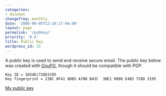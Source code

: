 ```yaml
---
categories:
- docwhat
changefreq: monthly
date: '2006-09-05T12:18:17-04:00'
layout: page
permalink: '/pubkey/'
priority: '0.4'
title: Public Key
wordpress_id: 15
---
```


A public key is used to send and receive secure email. The public
key below was created with [GnuPG](http://www.gnupg.org/), though it
should be compatible with PGP.

    Key ID = 1024D/720D3195
    Key fingerprint = 23BC 0F41 9DB5 A70B B43C  3BE1 9090 E4B3 720D 3195

[My public key](http://docwhat.gerf.org/publickey.txt)

